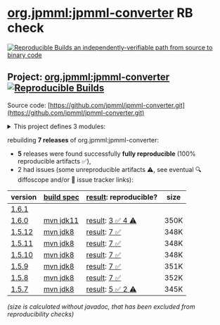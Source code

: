 [org.jpmml:jpmml-converter](https://central.sonatype.com/artifact/org.jpmml/jpmml-converter/versions) RB check
=======

[![Reproducible Builds](https://reproducible-builds.org/images/logos/rb.svg) an independently-verifiable path from source to binary code](https://reproducible-builds.org/)

## Project: [org.jpmml:jpmml-converter](https://central.sonatype.com/artifact/org.jpmml/jpmml-converter/versions) [![Reproducible Builds](https://img.shields.io/endpoint?url=https://raw.githubusercontent.com/jvm-repo-rebuild/reproducible-central/master/content/org/jpmml/jpmml-converter/badge.json)](https://github.com/jvm-repo-rebuild/reproducible-central/blob/master/content/org/jpmml/jpmml-converter/README.md)

Source code: [https://github.com/jpmml/jpmml-converter.git](https://github.com/jpmml/jpmml-converter.git)

<details><summary>This project defines 3 modules:</summary>

* [org.jpmml:jpmml-converter](https://central.sonatype.com/artifact/org.jpmml/jpmml-converter/overview)
* [org.jpmml:pmml-converter](https://central.sonatype.com/artifact/org.jpmml/pmml-converter/overview)
* [org.jpmml:pmml-converter-testing](https://central.sonatype.com/artifact/org.jpmml/pmml-converter-testing/overview)
</details>

rebuilding **7 releases** of org.jpmml:jpmml-converter:
- **5** releases were found successfully **fully reproducible** (100% reproducible artifacts :white_check_mark:),
- 2 had issues (some unreproducible artifacts :warning:, see eventual :mag: diffoscope and/or :memo: issue tracker links):

| version | [build spec](/BUILDSPEC.md) | [result](https://reproducible-builds.org/docs/jvm/): reproducible? | size |
| -- | --------- | ------ | -- |
| [1.6.1](https://central.sonatype.com/artifact/org.jpmml/jpmml-converter/1.6.1/pom) | | | |
| [1.6.0](https://central.sonatype.com/artifact/org.jpmml/jpmml-converter/1.6.0/pom) | [mvn jdk11](jpmml-converter-1.6.0.buildspec) | [result](jpmml-converter-1.6.0.buildinfo): [3 :white_check_mark:  4 :warning:](jpmml-converter-1.6.0.buildcompare) | 350K |
| [1.5.12](https://central.sonatype.com/artifact/org.jpmml/jpmml-converter/1.5.12/pom) | [mvn jdk8](jpmml-converter-1.5.12.buildspec) | [result](jpmml-converter-1.5.12.buildinfo): [7 :white_check_mark: ](jpmml-converter-1.5.12.buildcompare) | 348K |
| [1.5.11](https://central.sonatype.com/artifact/org.jpmml/jpmml-converter/1.5.11/pom) | [mvn jdk8](jpmml-converter-1.5.11.buildspec) | [result](jpmml-converter-1.5.11.buildinfo): [7 :white_check_mark: ](jpmml-converter-1.5.11.buildcompare) | 348K |
| [1.5.10](https://central.sonatype.com/artifact/org.jpmml/jpmml-converter/1.5.10/pom) | [mvn jdk8](jpmml-converter-1.5.10.buildspec) | [result](jpmml-converter-1.5.10.buildinfo): [7 :white_check_mark: ](jpmml-converter-1.5.10.buildcompare) | 348K |
| [1.5.9](https://central.sonatype.com/artifact/org.jpmml/jpmml-converter/1.5.9/pom) | [mvn jdk8](jpmml-converter-1.5.9.buildspec) | [result](jpmml-converter-1.5.9.buildinfo): [7 :white_check_mark: ](jpmml-converter-1.5.9.buildcompare) | 351K |
| [1.5.8](https://central.sonatype.com/artifact/org.jpmml/jpmml-converter/1.5.8/pom) | [mvn jdk8](jpmml-converter-1.5.8.buildspec) | [result](jpmml-converter-1.5.8.buildinfo): [7 :white_check_mark: ](jpmml-converter-1.5.8.buildcompare) | 352K |
| [1.5.7](https://central.sonatype.com/artifact/org.jpmml/jpmml-converter/1.5.7/pom) | [mvn jdk8](jpmml-converter-1.5.7.buildspec) | [result](jpmml-converter-1.5.7.buildinfo): [5 :white_check_mark:  2 :warning:](jpmml-converter-1.5.7.buildcompare) | 345K |

<i>(size is calculated without javadoc, that has been excluded from reproducibility checks)</i>
